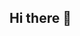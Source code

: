 ## Hi there 👋

<!--
**Makayla29/Makayla29** is a ✨ _special_ ✨ repository because its `README.md` (this file) appears on your GitHub profile.

Here are some ideas to get you started:

- 🔭 I’m currently working on a gaming code in Java
- 🌱 I’m learning Java, Python, R, and SQL
- 🤔 I’m looking for help with C/C++ 
- 📫 How to reach me: makaylacalixte@gmail.com is my email, and my LinkedIn is 
- 😄 Pronouns: She/her
- ⚡ Fun fact: I am from Kenya 🇰🇪 and Haiti 🇭🇹!
-->
